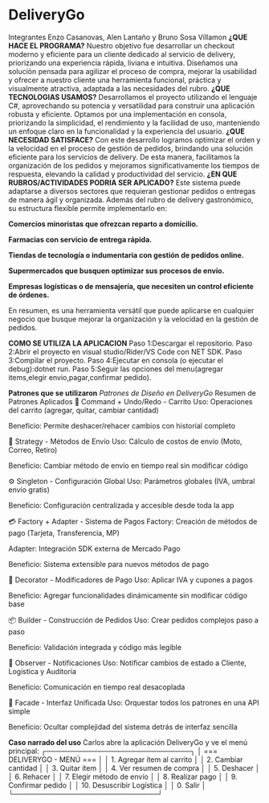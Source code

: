 # DeliveryGo
Integrantes Enzo Casanovas, Alen Lantaño y Bruno Sosa Villamon
**¿QUE HACE EL PROGRAMA?**
Nuestro objetivo fue desarrollar un checkout moderno y eficiente para un cliente dedicado al servicio de delivery, priorizando una experiencia rápida, liviana e intuitiva. Diseñamos una solución pensada para agilizar el proceso de compra, mejorar la usabilidad y ofrecer a nuestro cliente una herramienta funcional, práctica y visualmente atractiva, adaptada a las necesidades del rubro.
**¿QUE TECNOLOGIAS USAMOS?**
Desarrollamos el proyecto utilizando el lenguaje C#, aprovechando su potencia y versatilidad para construir una aplicación robusta y eficiente. Optamos por una implementación en consola, priorizando la simplicidad, el rendimiento y la facilidad de uso, manteniendo un enfoque claro en la funcionalidad y la experiencia del usuario.
**¿QUE NECESIDAD SATISFACE?**
Con este desarrollo logramos optimizar el orden y la velocidad en el proceso de gestión de pedidos, brindando una solución eficiente para los servicios de delivery. De esta manera, facilitamos la organización de los pedidos y mejoramos significativamente los tiempos de respuesta, elevando la calidad y productividad del servicio.
**¿EN QUE RUBROS/ACTIVIDADES PODRIA SER APLICADO?**
Este sistema puede adaptarse a diversos sectores que requieran gestionar pedidos o entregas de manera ágil y organizada. Además del rubro de delivery gastronómico, su estructura flexible permite implementarlo en:

**Comercios minoristas que ofrezcan reparto a domicilio.**

**Farmacias con servicio de entrega rápida.**

**Tiendas de tecnología o indumentaria con gestión de pedidos online.**

**Supermercados que busquen optimizar sus procesos de envío.**

**Empresas logísticas o de mensajería, que necesiten un control eficiente de órdenes.**

En resumen, es una herramienta versátil que puede aplicarse en cualquier negocio que busque mejorar la organización y la velocidad en la gestión de pedidos.

**COMO SE UTILIZA LA APLICACION**
Paso 1:Descargar el repositorio.
Paso 2:Abrir el proyecto en visual studio/Rider/VS Code con NET SDK.
Paso 3:Compilar el proyecto.
Paso 4:Ejecutar en consola (o ejecutar el debug):dotnet run.
Paso 5:Seguir las opciones del menu(agregar items,elegir envio,pagar,confirmar pedido).

**Patrones que se utilizaron**
*Patrones de Diseño en DeliveryGo*
Resumen de Patrones Aplicados
🛒 Command + Undo/Redo - Carrito
Uso: Operaciones del carrito (agregar, quitar, cambiar cantidad)

Beneficio: Permite deshacer/rehacer cambios con historial completo

🚚 Strategy - Métodos de Envío
Uso: Cálculo de costos de envío (Moto, Correo, Retiro)

Beneficio: Cambiar método de envío en tiempo real sin modificar código

⚙ Singleton - Configuración Global
Uso: Parámetros globales (IVA, umbral envío gratis)

Beneficio: Configuración centralizada y accesible desde toda la app

💳 Factory + Adapter - Sistema de Pagos
Factory: Creación de métodos de pago (Tarjeta, Transferencia, MP)

Adapter: Integración SDK externa de Mercado Pago

Beneficio: Sistema extensible para nuevos métodos de pago

🎁 Decorator - Modificadores de Pago
Uso: Aplicar IVA y cupones a pagos

Beneficio: Agregar funcionalidades dinámicamente sin modificar código base

📦 Builder - Construcción de Pedidos
Uso: Crear pedidos complejos paso a paso

Beneficio: Validación integrada y código más legible

🔔 Observer - Notificaciones
Uso: Notificar cambios de estado a Cliente, Logística y Auditoría

Beneficio: Comunicación en tiempo real desacoplada

🚪 Facade - Interfaz Unificada
Uso: Orquestar todos los patrones en una API simple

Beneficio: Ocultar complejidad del sistema detrás de interfaz sencilla

**Caso narrado del uso**
Carlos abre la aplicación DeliveryGo y ve el menú principal:
┌─────────────────────────────┐
│   === DELIVERYGO - MENÚ ===  │
│   1. Agregar ítem al carrito │
│   2. Cambiar cantidad        │
│   3. Quitar ítem            │
│   4. Ver resumen de compra   │
│   5. Deshacer                │
│   6. Rehacer                 │
│   7. Elegir método de envío  │
│   8. Realizar pago          │
│   9. Confirmar pedido       │
│   10. Desuscribir Logística │
│   0. Salir                  │
└─────────────────────────────┘

